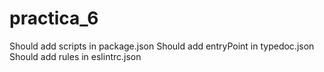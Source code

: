 # practica_6
Should add scripts in package.json
Should add entryPoint in typedoc.json
Should add rules in eslintrc.json
